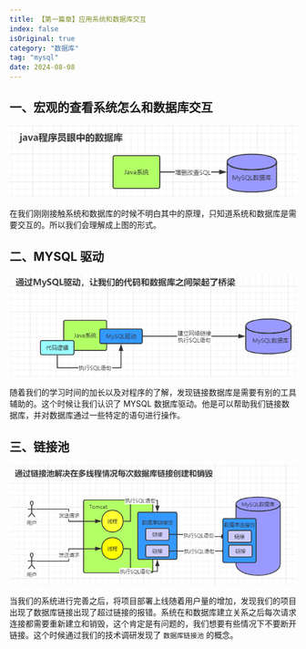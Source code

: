 ```yaml
---
title: 【第一篇章】应用系统和数据库交互
index: false
isOriginal: true
category: "数据库"
tag: "mysql"
date: 2024-08-08
---
```


## 一、宏观的查看系统怎么和数据库交互
![宏观系统和数据库交互](./20201202191735.png)

在我们刚刚接触系统和数据库的时候不明白其中的原理，只知道系统和数据库是需要交互的。所以我们会理解成上图的形式。

## 二、MYSQL 驱动
![mysql驱动](./20201203021748.png) 

随着我们的学习时间的加长以及对程序的了解，发现链接数据库是需要有别的工具辅助的。这个时候让我们认识了 MYSQL 数据库驱动。他是可以帮助我们链接数据库，并对数据库通过一些特定的语句进行操作。

## 三、链接池
![线程池](./20201203024854.png) 

当我们的系统进行完善之后，将项目部署上线随着用户量的增加，发现我们的项目出现了数据库链接出现了超过链接的报错。系统在和数据库建立关系之后每次请求连接都需要重新建立和销毁，这个肯定是有问题的，我们想要有些情况下不要断开链接。这个时候通过我们的技术调研发现了 `数据库链接池` 的概念。